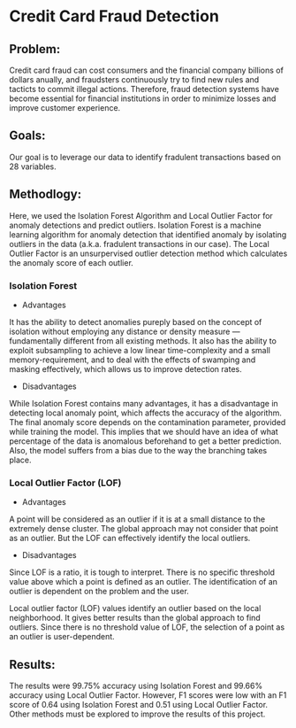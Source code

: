 # Credit Card Fraud Detection

## Problem:

Credit card fraud can cost consumers and the financial company billions of dollars anually, and fraudsters continuously try to find new rules and tacticts to commit illegal actions. Therefore, fraud detection systems have become essential for financial institutions in order to minimize losses and improve customer experience.

## Goals:

Our goal is to leverage our data to identify fradulent transactions based on 28 variables. 

## Methodlogy:

Here, we used the Isolation Forest Algorithm and Local Outlier Factor for anomaly detections and predict outliers.
Isolation Forest is a machine learning algorithm for anomaly detection that identified anomaly by isolating outliers in the data (a.k.a. fradulent transactions in our case). The Local Outlier Factor is an unsurpervised outlier detection method which calculates the anomaly score of each outlier. 

### Isolation Forest
* Advantages

It has the ability to detect anomalies pureply based on the concept of isolation without employing any distance or density measure — fundamentally different from all existing methods. It also has the ability to exploit subsampling to achieve a low linear time-complexity and a small memory-requirement, and to deal with the effects of swamping and masking effectively, which allows us to improve detection rates.

* Disadvantages

While Isolation Forest contains many advantages, it has a disadvantage in detecting local anomaly point, which affects the accuracy of the algorithm. The final anomaly score depends on the contamination parameter, provided while training the model. This implies that we should have an idea of what percentage of the data is anomalous beforehand to get a better prediction. Also, the model suffers from a bias due to the way the branching takes place. 

### Local Outlier Factor (LOF)

* Advantages

A point will be considered as an outlier if it is at a small distance to the extremely dense cluster. The global approach may not consider that point as an outlier. But the LOF can effectively identify the local outliers.

* Disadvantages
 
Since LOF is a ratio, it is tough to interpret. There is no specific threshold value above which a point is defined as an outlier. The identification of an outlier is dependent on the problem and the user.

Local outlier factor (LOF) values identify an outlier based on the local neighborhood. It gives better results than the global approach to find outliers. Since there is no threshold value of LOF, the selection of a point as an outlier is user-dependent.

## Results:

The results were 99.75% accuracy using Isolation Forest and 99.66% accuracy using Local Outlier Factor. However, F1 scores were low with an F1 score of 0.64 using Isolation Forest and 0.51 using Local Outlier Factor. Other methods must be explored to improve the results of this project.
